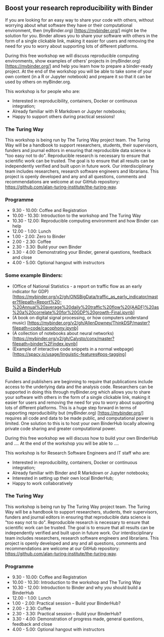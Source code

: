 ## Boost your research reproducibility with Binder

If you are looking for an easy way to share your code with others, without worrying about what software they have or their computational environment, then (myBinder.org) [https://mybinder.org/] might be the solution for you. Binder allows you to share your software with others in the form of a single clickable link, making it easier for users and removing the need for you to worry about supporting lots of different platforms. 

During this free workshop we will discuss reproducible computing environments, show examples of others’ projects in (myBinder.org) [https://mybinder.org/] and help you learn how to prepare a binder-ready project. At the end of the workshop you will be able to take some of your own content (in a R or Jupyter notebook) and prepare it so that it can be used by others on myBinder.org.

This workshop is for people who are:
*	Interested in reproducibility, containers, Docker or continuous integration; 
*	Already familiar with R Markdown or Jupyter notebooks;
*	Happy to support others during practical sessions!

### The Turing Way
This workshop is being run by The Turing Way project team. The Turing Way will be a handbook to support researchers, students, their supervisors, funders and journal editors in ensuring that reproducible data science is "too easy not to do". Reproducible research is necessary to ensure that scientific work can be trusted. The goal is to ensure that all results can be independently verified and built upon in future work. Our interdisciplinary team includes researchers, research software engineers and librarians. This project is openly developed and any and all questions, comments and recommendations are welcome at our GitHub repository: <https://github.com/alan-turing-institute/the-turing-way>.

### Programme
* 9.30 - 10.00: Coffee and Registration
* 10.00 - 10.30: Introduction to the workshop and The Turing Way
* 10.30 - 12.00: Reproducible computing environment and how Binder can help
* 12.00 - 1.00: Lunch
* 1.00 - 2.00: Zero to Binder
* 2.00 - 2.30: Coffee
* 2.30 - 3.30: Build your own Binder
* 3.30 - 4.00: Demonstrating your Binder, general questions, feedback and close
* 4.00 - 5.00: Optional hangout with instructors

### Some example Binders:
*	(Office of National Statistics - a report on traffic flow as an early indicator for GDP) [https://mybinder.org/v2/gh/ONSBigData/traffic_as_early_indicator/master?filepath=Report%20-%20Annual%20average%20daily%20traffic%20flow%20(AADF)%20as%20a%20correlate%20for%20GDP%20growth-Final.ipynb]
*	(A book on digital signal processing, or how computers understand music) [https://mybinder.org/v2/gh/AllenDowney/ThinkDSP/master?filepath=code/cacophony.ipynb]
*	(A collection of notebooks about neural networks) [https://mybinder.org/v2/gh/Calysto/conx/master?filepath=binder%2Findex.ipynb]
*	(Example of interactive code snippets in a normal webpage) [https://spacy.io/usage/linguistic-features#pos-tagging]

## Build a BinderHub

Funders and publishers are beginning to require that publications include access to the underlying data and the analysis code. Researchers can be supported in doing this through myBinder.org which allows you to share your software with others in the form of a single clickable link, making it easier for users and removing the need for you to worry about supporting lots of different platforms. This is a huge step forward in terms of supporting reproducibility but (myBinder.org) [https://mybinder.org/] requires all code and data to be made public, and computational power is limited. One solution to this is to host your own BinderHub locally allowing private code sharing and greater computational power. 

During this free workshop we will discuss how to build your own BinderHub and …. At the end of the workshop you will be able to ….

This workshop is for Research Software Engineers and IT staff who are:
*	Interested in reproducibility, containers, Docker or continuous integration; 
*	Already familiar with Binder and R Markdown or Jupyter notebooks;
*	Interested in setting up their own local BinderHub;
*	Happy to work collaboratively

### The Turing Way
This workshop is being run by The Turing Way project team. The Turing Way will be a handbook to support researchers, students, their supervisors, funders and journal editors in ensuring that reproducible data science is "too easy not to do". Reproducible research is necessary to ensure that scientific work can be trusted. The goal is to ensure that all results can be independently verified and built upon in future work. Our interdisciplinary team includes researchers, research software engineers and librarians. This project is openly developed and any and all questions, comments and recommendations are welcome at our GitHub repository: <https://github.com/alan-turing-institute/the-turing-way>.

### Programme
* 9.30 - 10.00: Coffee and Registration
* 10.00 - 10.30: Introduction to the workshop and The Turing Way
* 10.30 - 12.00: Introduction to Binder and why *you* should build a BinderHub
* 12.00 - 1.00: Lunch
* 1.00 - 2.00: Practical session – Build your BinderHub?
* 2.00 - 2.30: Coffee
* 2.30 - 3.30: Practical session – Build your BinderHub?
* 3.30 - 4.00: Demonstration of progress made, general questions, feedback and close
* 4.00 - 5.00: Optional hangout with instructors
